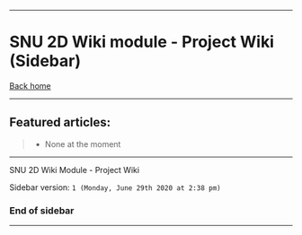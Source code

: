
***

# SNU 2D Wiki module - Project Wiki (Sidebar)

[Back home](https://github.com/seanpm2001/SNU_2D_Wiki/wiki/)

***

## Featured articles:

> * None at the moment

***

SNU 2D Wiki Module - Project Wiki

Sidebar version: `1 (Monday, June 29th 2020 at 2:38 pm)`

### End of sidebar

***
